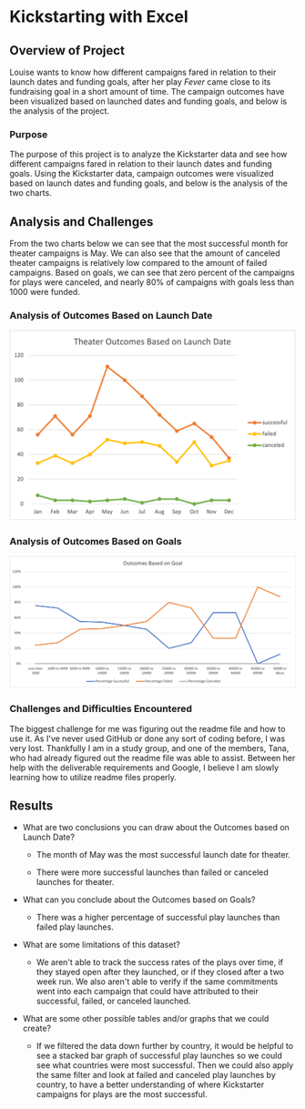 
# Kickstarting with Excel

## Overview of Project
Louise wants to know how different campaigns fared in relation to their launch dates and funding goals, after her play <i>Fever</i> came close to its fundraising goal in a short amount of time. The campaign outcomes have been visualized based on launched dates and funding goals, and below is the analysis of the project. 

### Purpose

The purpose of this project is to analyze the Kickstarter data and see how different campaigns fared in relation to their launch dates and funding goals. Using the Kickstarter data, campaign outcomes were visualized based on launch dates and funding goals, and below is the analysis of the two charts. 

## Analysis and Challenges

From the two charts below we can see that the most successful month for theater campaigns is May. We can also see that the amount of canceled theater campaigns is relatively low compared to the amount of failed campaigns. Based on goals, we can see that zero percent of the campaigns for plays were canceled, and nearly 80% of campaigns with goals less than 1000 were funded. 

### Analysis of Outcomes Based on Launch Date
![Theater_Outcomes_vs_Launch](Resources/Theater_Outcomes_VS_Launch.png)

### Analysis of Outcomes Based on Goals
![Outcomes vs Goals](Resources/Outcomes_vs_Goals.png)

### Challenges and Difficulties Encountered

The biggest challenge for me was figuring out the readme file and how to use it. As I've never used GitHub or done any sort of coding before, I was very lost. Thankfully I am in a study group, and one of the members, Tana, who had already figured out the readme file was able to assist. Between her help with the deliverable requirements and Google, I believe I am slowly learning how to utilize readme files properly. 

## Results

- What are two conclusions you can draw about the Outcomes based on Launch Date?

    - The month of May was the most successful launch date for theater.
    
    - There were more successful launches than failed or canceled launches for theater. 

- What can you conclude about the Outcomes based on Goals?

    - There was a higher percentage of successful play launches than failed play launches. 
  
- What are some limitations of this dataset?

    - We aren't able to track the success rates of the plays over time, if they stayed open after they launched, or if they closed after a two week run. We    also aren't able to verify if the same commitments went into each campaign that could have attributed to their successful, failed, or canceled launched.
  
- What are some other possible tables and/or graphs that we could create?

    - If we filtered the data down further by country, it would be helpful to see a stacked bar graph of successful play launches so we could see what countries were most successful. Then we could also apply the same filter and look at failed and canceled play launches by country, to have a better understanding of where Kickstarter campaigns for plays are the most successful. 
